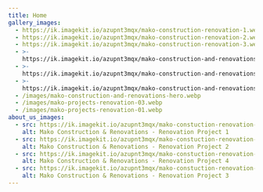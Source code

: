 ```yaml
---
title: Home
gallery_images:
  - https://ik.imagekit.io/azupnt3mqx/mako-construction-renovation-1.webp
  - https://ik.imagekit.io/azupnt3mqx/mako-construction-renovation-2.webp
  - https://ik.imagekit.io/azupnt3mqx/mako-construction-renovation-3.webp
  - >-
    https://ik.imagekit.io/azupnt3mqx/mako-construction-and-renovations-gallery-5.webp
  - >-
    https://ik.imagekit.io/azupnt3mqx/mako-construction-and-renovations-gallery-6.webp
  - >-
    https://ik.imagekit.io/azupnt3mqx/mako-construction-and-renovations-gallery-7.webp
  - /images/mako-construction-and-renovations-hero.webp
  - /images/mako-projects-renovation-03.webp
  - /images/mako-projects-renovation-01.webp
about_us_images:
  - src: https://ik.imagekit.io/azupnt3mqx/mako-constuction-renovation-8.jpg
    alt: Mako Construction & Renovations - Renovation Project 1
  - src: https://ik.imagekit.io/azupnt3mqx/mako-constuction-renovation-5.jpg
    alt: Mako Construction & Renovations - Renovation Project 2
  - src: https://ik.imagekit.io/azupnt3mqx/mako-constuction-renovation-7.jpg
    alt: Mako Construction & Renovations - Renovation Project 4
  - src: https://ik.imagekit.io/azupnt3mqx/mako-constuction-renovation-6.jpg
    alt: Mako Construction & Renovations - Renovation Project 3
---
```

